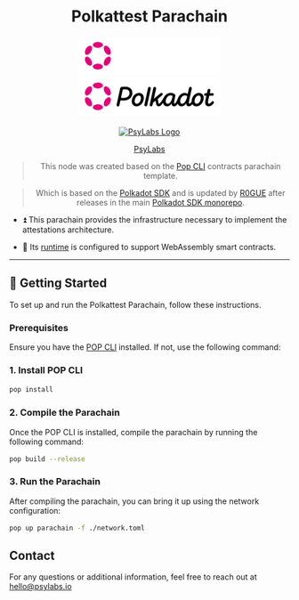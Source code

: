 <div align="center">

# Polkattest Parachain

<img height="70px" alt="Polkadot SDK Logo" src="https://github.com/paritytech/polkadot-sdk/raw/master/docs/images/Polkadot_Logo_Horizontal_Pink_White.png#gh-dark-mode-only"/>
<img height="70px" alt="Polkadot SDK Logo" src="https://github.com/paritytech/polkadot-sdk/raw/master/docs/images/Polkadot_Logo_Horizontal_Pink_Black.png#gh-light-mode-only"/>
<br /><br />
<a href="https://www.psylabs.io/"><img src="https://www.psylabs.io/assets/PsylabsLogo-BTz7r7n-.png" alt="PsyLabs Logo"/></a>

[PsyLabs](https://www.psylabs.io/)

> This node was created based on the [Pop CLI](https://github.com/r0gue-io/pop-cli) contracts parachain template.

> Which is based on the [Polkadot SDK](https://github.com/paritytech/polkadot-sdk) and is updated by [R0GUE](r0gue.io) after releases in the main [Polkadot SDK monorepo](https://github.com/paritytech/polkadot-sdk).

</div>

* ⏫ This parachain provides the infrastructure necessary to implement the attestations architecture.

* 🔧 Its [runtime](./runtime) is configured to support WebAssembly smart contracts.

---

## 🚀 Getting Started

To set up and run the Polkattest Parachain, follow these instructions.

### Prerequisites

Ensure you have the [POP CLI](https://github.com/r0gue-io/pop-cli) installed. If not, use the following command:

### 1. Install POP CLI

```bash
pop install
```
### 2. Compile the Parachain
Once the POP CLI is installed, compile the parachain by running the following command:

```bash
pop build --release
```
### 3. Run the Parachain
After compiling the parachain, you can bring it up using the network configuration:

```bash
pop up parachain -f ./network.toml
```

## Contact
For any questions or additional information, feel free to reach out at [hello@psylabs.io](mailto:hello@psylabs.io)
